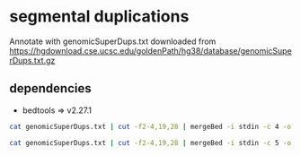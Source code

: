 # segmental duplications

Annotate with genomicSuperDups.txt downloaded from https://hgdownload.cse.ucsc.edu/goldenPath/hg38/database/genomicSuperDups.txt.gz

## dependencies

- bedtools => v2.27.1

``` bash
cat genomicSuperDups.txt | cut -f2-4,19,28 | mergeBed -i stdin -c 4 -o min,max,count,mean > genomicSuperDups_alignL_stats.bed

cat genomicSuperDups.txt | cut -f2-4,19,28 | mergeBed -i stdin -c 5 -o min,max,count,mean > genomicSuperDups_fracMatchIndel_stats.bed
```